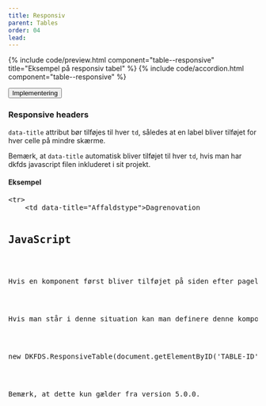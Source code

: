 ```yaml
---
title: Responsiv
parent: Tables
order: 04
lead: 
---
```


{% include code/preview.html component="table--responsive" title="Eksempel på responsiv tabel" %}
{% include code/accordion.html component="table--responsive" %}
<div class="accordion accordion-bordered">
  <button class="button-unstyled accordion-button"
    aria-expanded="false" aria-controls="tech-responsive-docs">
    Implementering
  </button>
  <div id="tech-responsive-docs" aria-hidden="true" class="accordion-content">
      <section>
        <h3 class="h4">Responsive headers</h3>
         <p><code>data-title</code> attribut bør tilføjes til hver <code>td</code>, således at en label bliver tilføjet for hver celle på mindre skærme.</p>
         <p>Bemærk, at <code>data-title</code> automatisk bliver tilføjet til hver <code>td</code>, hvis man har dkfds javascript filen inkluderet i sit projekt.</p>
         <h4 class="h5">Eksempel</h4>
         <pre>
&lt;tr&gt;
    &lt;td data-title="Affaldstype"&gt;Dagrenovation</td&gt;
    &lt;td data-title="Farvekode"&gt;Grøn</td&gt;
    &lt;td data-title="Beskrivelse"&gt;Madaffald, samt papir, pap eller plastik der ikke kan genanvendes, fordi der er madrester eller andet snask på.</td&gt;
    &lt;td data-title="Hvor ender det?"&gt;Alt det affald, du smider ud i din primære skraldespand, som er dagrenovationen, bliver hentet og kørt på forbrændingen. </td&gt;
&lt;/tr&gt;
         </pre>
        <h2 class="h5">JavaScript</h2>
        <p>Hvis en komponent først bliver tilføjet på siden efter pageload, så vil der være stor sandsynlighed for at komponenten ikke virker optimalt, da events ikke er blevet sat.</p>
        <p>Hvis man står i denne situation kan man definere denne komponent i JavaScript således:</p>
        <pre>new DKFDS.ResponsiveTable(document.getElementByID('TABLE-ID'));</pre>
        <p>Bemærk, at dette kun gælder fra version 5.0.0.</p>
      </section>
  </div>
</div>
